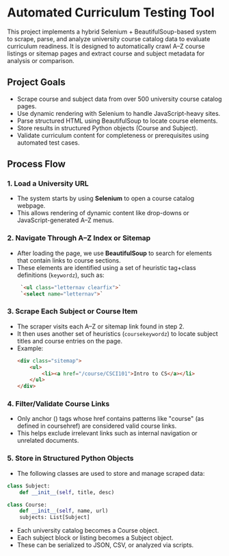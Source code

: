 # Automated Curriculum Testing Tool

This project implements a hybrid Selenium + BeautifulSoup-based system to scrape, parse, and analyze university course catalog data to evaluate curriculum readiness. It is designed to automatically crawl A–Z course listings or sitemap pages and extract course and subject metadata for analysis or comparison.

## Project Goals

- Scrape course and subject data from over 500 university course catalog pages.
- Use dynamic rendering with Selenium to handle JavaScript-heavy sites.
- Parse structured HTML using BeautifulSoup to locate course elements.
- Store results in structured Python objects (Course and Subject).
- Validate curriculum content for completeness or prerequisites using automated test cases.

## Process Flow

### 1. **Load a University URL**
- The system starts by using **Selenium** to open a course catalog webpage.
- This allows rendering of dynamic content like drop-downs or JavaScript-generated A–Z menus.

### 2. **Navigate Through A–Z Index or Sitemap**
- After loading the page, we use **BeautifulSoup** to search for elements that contain links to course sections.
- These elements are identified using a set of heuristic tag+class definitions (`keywordz`), such as:
  ```html
   `<ul class="letternav clearfix">`
   `<select name="letternav">`
  ```

### 3. **Scrape Each Subject or Course Item**
- The scraper visits each A–Z or sitemap link found in step 2.
- It then uses another set of heuristics (`coursekeywordz`) to locate subject titles and course entries on the page.
- Example:
  ```html
  <div class="sitemap">
      <ul>
          <li><a href="/course/CSCI101">Intro to CS</a></li>
      </ul>
  </div>
  ```

### 4. **Filter/Validate Course Links**
- Only anchor (<a>) tags whose href contains patterns like "course" (as defined in coursehref) are considered valid course links.
- This helps exclude irrelevant links such as internal navigation or unrelated documents.

### 5. **Store in Structured Python Objects**
- The following classes are used to store and manage scraped data:
```python
class Subject:
    def __init__(self, title, desc)

class Course:
    def __init__(self, name, url)
    subjects: List[Subject]
```

- Each university catalog becomes a Course object.
- Each subject block or listing becomes a Subject object.
- These can be serialized to JSON, CSV, or analyzed via scripts.

